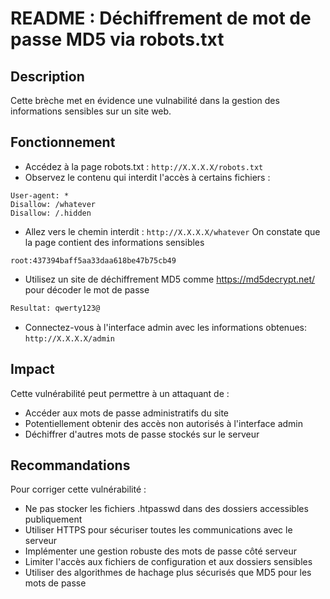 # README : Déchiffrement de mot de passe MD5 via robots.txt

## Description

Cette brèche met en évidence une vulnabilité dans la gestion des informations sensibles sur un site web.

## Fonctionnement

- Accédez à la page robots.txt : `http://X.X.X.X/robots.txt`
- Observez le contenu qui interdit l'accès à certains fichiers :

```http
User-agent: *
Disallow: /whatever
Disallow: /.hidden
```

- Allez vers le chemin interdit : `http://X.X.X.X/whatever`
  On constate que la page contient des informations sensibles

```shell
root:437394baff5aa33daa618be47b75cb49
```

- Utilisez un site de déchiffrement MD5 comme https://md5decrypt.net/ pour décoder le mot de passe

```txt
Resultat: qwerty123@
```

- Connectez-vous à l'interface admin avec les informations obtenues: `http://X.X.X.X/admin`

## Impact

Cette vulnérabilité peut permettre à un attaquant de :

- Accéder aux mots de passe administratifs du site
- Potentiellement obtenir des accès non autorisés à l'interface admin
- Déchiffrer d'autres mots de passe stockés sur le serveur

## Recommandations

Pour corriger cette vulnérabilité :

- Ne pas stocker les fichiers .htpasswd dans des dossiers accessibles publiquement
- Utiliser HTTPS pour sécuriser toutes les communications avec le serveur
- Implémenter une gestion robuste des mots de passe côté serveur
- Limiter l'accès aux fichiers de configuration et aux dossiers sensibles
- Utiliser des algorithmes de hachage plus sécurisés que MD5 pour les mots de passe
